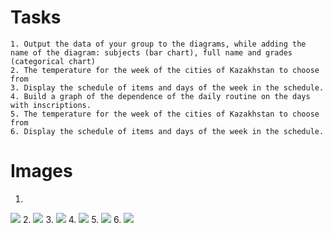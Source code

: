 # Tasks
    1. Output the data of your group to the diagrams, while adding the name of the diagram: subjects (bar chart), full name and grades (categorical chart)
    2. The temperature for the week of the cities of Kazakhstan to choose from
    3. Display the schedule of items and days of the week in the schedule.
    4. Build a graph of the dependence of the daily routine on the days with inscriptions.
    5. The temperature for the week of the cities of Kazakhstan to choose from
    6. Display the schedule of items and days of the week in the schedule.
# Images
  1. 
  <img src="https://user-images.githubusercontent.com/98150971/206564141-af94cc32-1e4e-4287-8bac-771048813746.png">
  2.
  <img src="https://user-images.githubusercontent.com/98150971/206564225-6bd91ee4-c8cf-4249-9f6d-bce9df2f1bee.png">
  3.
  <img src="https://user-images.githubusercontent.com/98150971/206564257-c2024efd-17cd-408e-9674-236c73e2afd0.png">
  4.
  <img src="https://user-images.githubusercontent.com/98150971/206564314-61c4cb33-3347-4fe9-b0b1-dd94017f8c6e.png">
  5.
  <img src="https://user-images.githubusercontent.com/98150971/206564348-665134ce-7433-4d9a-a05b-6fe4a2113e32.png">
  6. 
  <img src="https://user-images.githubusercontent.com/98150971/206569659-876a04e4-46e6-4c6c-ad7f-65c591f366aa.png">


